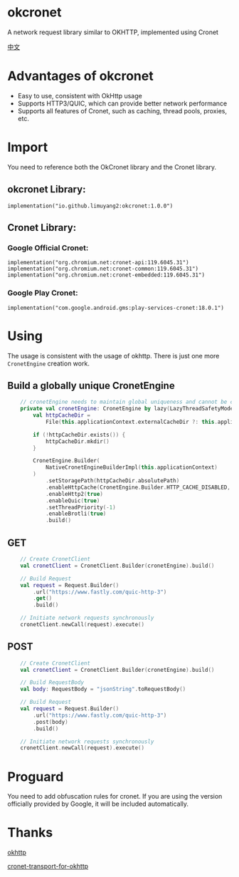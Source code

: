 # okcronet
A network request library similar to OKHTTP, implemented using Cronet

[中文](https://github.com/limuyang2/okcronet/blob/main/README_CN.md)

# Advantages of okcronet
* Easy to use, consistent with OkHttp usage
* Supports HTTP3/QUIC, which can provide better network performance
* Supports all features of Cronet, such as caching, thread pools, proxies, etc.

# Import
You need to reference both the OkCronet library and the Cronet library.
## okcronet Library:
```
implementation("io.github.limuyang2:okcronet:1.0.0")
```

## Cronet Library:
### Google Official Cronet:
```
implementation("org.chromium.net:cronet-api:119.6045.31")
implementation("org.chromium.net:cronet-common:119.6045.31")
implementation("org.chromium.net:cronet-embedded:119.6045.31")
```
### Google Play Cronet:
```
implementation("com.google.android.gms:play-services-cronet:18.0.1")
```

# Using
The usage is consistent with the usage of okhttp. There is just one more `CronetEngine` creation work.
## Build a globally unique CronetEngine
```kotlin
    // cronetEngine needs to maintain global uniqueness and cannot be created repeatedly
    private val cronetEngine: CronetEngine by lazy(LazyThreadSafetyMode.NONE) {
        val httpCacheDir =
            File(this.applicationContext.externalCacheDir ?: this.applicationContext.cacheDir, "http")

        if (!httpCacheDir.exists()) {
            httpCacheDir.mkdir()
        }

        CronetEngine.Builder(
            NativeCronetEngineBuilderImpl(this.applicationContext)
        )
            .setStoragePath(httpCacheDir.absolutePath)
            .enableHttpCache(CronetEngine.Builder.HTTP_CACHE_DISABLED, 1048576)
            .enableHttp2(true)
            .enableQuic(true)
            .setThreadPriority(-1)
            .enableBrotli(true)
            .build()
```

## GET
```kotlin
    // Create CronetClient
    val cronetClient = CronetClient.Builder(cronetEngine).build()

    // Build Request
    val request = Request.Builder()
        .url("https://www.fastly.com/quic-http-3")
        .get()
        .build()

    // Initiate network requests synchronously
    cronetClient.newCall(request).execute()

```

## POST
```kotlin
    // Create CronetClient
    val cronetClient = CronetClient.Builder(cronetEngine).build()

    // Build RequestBody
    val body: RequestBody = "jsonString".toRequestBody()

    // Build Request
    val request = Request.Builder()
        .url("https://www.fastly.com/quic-http-3")
        .post(body)
        .build()

    // Initiate network requests synchronously
    cronetClient.newCall(request).execute()
```

# Proguard
You need to add obfuscation rules for cronet. If you are using the version officially provided by Google, it will be included automatically.


# Thanks
[okhttp](https://github.com/square/okhttp)

[cronet-transport-for-okhttp](https://github.com/google/cronet-transport-for-okhttp)
